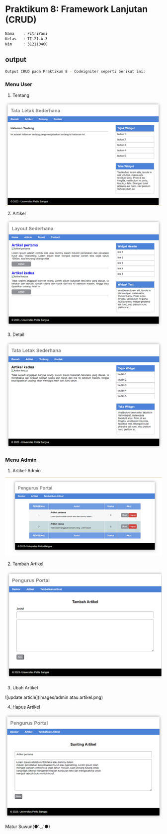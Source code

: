 # Praktikum 8: Framework Lanjutan (CRUD)

```bash
Nama    : FitriYani
Kelas   : TI.21.A.3
Nim     : 312110460
```

## output

```bash
Output CRUD pada Praktikum 8 - Codeigniter seperti berikut ini:
```

### Menu User

1. Tentang

![about](images/about.png)

2. Artikel

![article](images/artikel.png)

3. Detail 

![detail](images/artikel2.png)

### Menu Admin

1. Artikel-Admin

![article admin](images/admin-artikel.png)

2. Tambah Artikel

![add article](images/admin-artikel-add.png)

3. Ubah Artikel

![update article](images/admin atau artikel.png)

4. Hapus Artikel

![Delete Article](images/edit-artikel.png)


Matur Suwun(●'◡'●)
